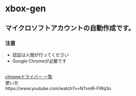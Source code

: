 # xbox-gen
<h2>マイクロソフトアカウントの自動作成です。　</h2>
<h3>注意</h3>
<ul>
  <li>認証は人間が行ってください</li>
  <li>Google Chromeが必要です</li>
</ul>

<br>
<a href="https://googlechromelabs.github.io/chrome-for-testing/">chromeドライバー 一覧</a>
<br>
使い方
<br>
https://www.youtube.com/watch?v=N7xmR-FWq3o
